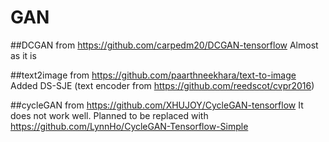 # GAN

##DCGAN from https://github.com/carpedm20/DCGAN-tensorflow
Almost as it is

##text2image from https://github.com/paarthneekhara/text-to-image
Added DS-SJE (text encoder from https://github.com/reedscot/cvpr2016)

##cycleGAN from https://github.com/XHUJOY/CycleGAN-tensorflow
It does not work well.
Planned to be replaced with https://github.com/LynnHo/CycleGAN-Tensorflow-Simple
